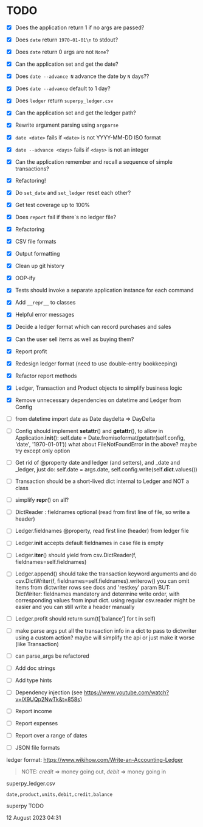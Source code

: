 # TODO

- [x] Does the application return 1 if no args are passed?
- [x] Does `date` return `1970-01-01\n` to stdout?
- [x] Does `date` return 0 args are not `None`?
- [x] Can the application set and get the date?
- [x] Does `date --advance N` advance the date by `N` days??
- [x] Does `date --advance` default to 1 day?
- [x] Does `ledger` return `superpy_ledger.csv`
- [x] Can the application set and get the ledger path?
- [x] Rewrite argument parsing using `argparse`
- [x] `date <date>` fails if `<date>` is not YYYY-MM-DD ISO format
- [x] `date --advance <days>` fails if `<days>` is not an integer
- [x] Can the application remember and recall a sequence of simple transactions?
- [x] Refactoring!
- [x] Do `set_date` and `set_ledger` reset each other?
- [x] Get test coverage up to 100%
- [x] Does `report` fail if there`s no ledger file?
- [x] Refactoring
- [x] CSV file formats
- [x] Output formatting
- [x] Clean up git history
- [x] OOP-ify
- [x] Tests should invoke a separate application instance for each command
- [x] Add `__repr__` to classes
- [X] Helpful error messages
- [x] Decide a ledger format which can record purchases and sales
- [x] Can the user sell items as well as buying them?
- [x] Report profit
- [x] Redesign ledger format (need to use double-entry bookkeeping)
- [x] Refactor report methods
- [x] Ledger, Transaction and Product objects to simplify business logic
- [x] Remove unnecessary dependencies on datetime and Ledger from Config
- [ ] from datetime import date as Date daydelta => DayDelta
- [ ] Config should implement __setattr__() and __getattr__(), to allow in Application.__init__(): self.date = Date.fromisoformat(getattr(self.config, 'date', '1970-01-01')) what about FileNotFoundError in the above? maybe try except only option
- [ ] Get rid of @property date and ledger (and setters), and _date and _ledger, just do: self.date = args.date, self.config.write(self.__dict__.values())
- [ ] Transaction should be a short-lived dict internal to Ledger and NOT a class
- [ ] simplify __repr__() on all?
- [ ] DictReader : fieldnames optional (read from first line of file, so write a header)
- [ ] Ledger.fieldnames @property, read first line (header) from ledger file
- [ ] Ledger.__init__ accepts default fieldnames in case file is empty
- [ ] Ledger.__iter__() should yield from csv.DictReader(f, fieldnames=self.fieldnames)
- [ ] Ledger.append() should take the transaction keyword arguments and do csv.DictWriter(f, fieldnames=self.fieldnames).writerow() you can omit items from dictwriter rows see docs and 'restkey' param BUT: DictWriter: fieldnames mandatory and determine write order, with corresponding values from input dict. using regular csv.reader might be easier and you can still write a header manually
- [ ] Ledger.profit should return sum(t['balance'] for t in self)
- [ ] make parse args put all the transaction info in a dict to pass to dictwriter using a custom action? maybe will simplify the api or just make it worse (like Transaction)
- [ ] can parse_args be refactored
- [ ] Add doc strings
- [ ] Add type hints
- [ ] Dependency injection (see <https://www.youtube.com/watch?v=lX9UQp2NwTk&t=858s>)
- [ ] Report income
- [ ] Report expenses
- [ ] Report over a range of dates
- [ ] JSON file formats


ledger format: <https://www.wikihow.com/Write-an-Accounting-Ledger>

> NOTE: *credit* => money going out, *debit* => money going in

superpy_ledger.csv
```
date,product,units,debit,credit,balance
```


superpy TODO

12 August 2023
04:31
